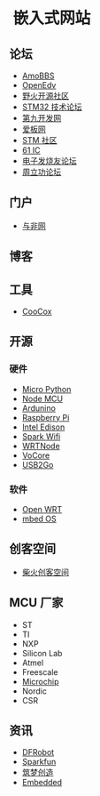 #  嵌入式网站


## 论坛
- [AmoBBS](http://www.amobbs.com/index.php)
- [OpenEdv](http://www.openedv.com/)
- [野火开源社区](http://www.chuxue123.com/forum.php)
- [STM32 技术论坛](http://www.stm32bbs.com/forum.php?mod=forumdisplay&fid=63)
- [第九开发网](http://www.9mcu.com/9mcubbs/forum.php)
- [爱板网](http://www.eeboard.com/bbs/forum.php)
- [STM 社区](http://www.stmcu.org/)
- [61 IC](http://www.61ic.com/code/index.php)
- [电子发烧友论坛](http://bbs.elecfans.com/forum.php)
- [周立功论坛](http://bbs.zlgmcu.com/)

## 门户
- [与非网](http://www.eefocus.com/)


## 博客

## 工具
- [CooCox](http://www.coocox.org/index.html)

## 开源

### 硬件
- [Micro Python](https://micropython.org/)
- [Node MCU](http://nodemcu.com/index_cn.html)
- [Ardunino](http://www.arduino.cc/)
- [Raspberry Pi](http://www.raspberrypi.org/)
- [Intel Edison](http://www.intel.com/content/www/us/en/do-it-yourself/edison.html)
- [Spark Wifi](https://www.spark.io/)
- [WRTNode](http://wrtnode.com/)
- [VoCore](http://vonger.cn/)
- [USB2Go](http://www.usb2go.org/)

### 软件
- [Open WRT](https://openwrt.org/)
- [mbed OS](http://mbed.org/)


## 创客空间
- [柴火创客空间](http://www.chaihuo.org/blog/)

## MCU 厂家
- ST
- TI
- NXP
- Silicon Lab
- Atmel
- Freescale
- [Microchip](http://www.microchip.com/)
- Nordic
- CSR

## 资讯
- [DFRobot](http://www.dfrobot.com.cn/community/portal.php)
- [Sparkfun](https://www.sparkfun.com)
- [筑梦创造](http://www.mongcz.com/)
- [Embedded](http://www.embedded.com/)

## 


